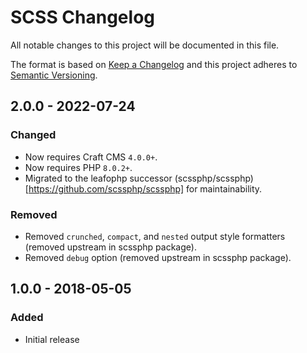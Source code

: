 # SCSS Changelog

All notable changes to this project will be documented in this file.

The format is based on [Keep a Changelog](http://keepachangelog.com/) and this project adheres to [Semantic Versioning](http://semver.org/).

## 2.0.0 - 2022-07-24

### Changed

- Now requires Craft CMS `4.0.0+`.
- Now requires PHP `8.0.2+`.
- Migrated to the leafophp successor (scssphp/scssphp)[https://github.com/scssphp/scssphp] for maintainability.

### Removed

- Removed `crunched`, `compact`, and `nested` output style formatters (removed upstream in scssphp package).
- Removed `debug` option (removed upstream in scssphp package).

## 1.0.0 - 2018-05-05

### Added

- Initial release
